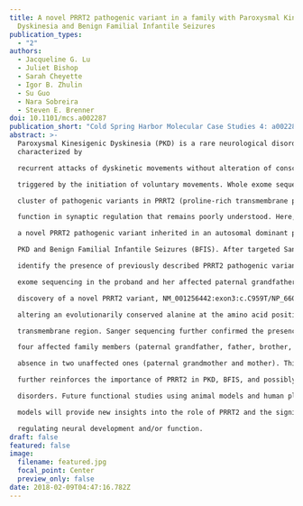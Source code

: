 ```yaml
---
title: A novel PRRT2 pathogenic variant in a family with Paroxysmal Kinesigenic
  Dyskinesia and Benign Familial Infantile Seizures
publication_types:
  - "2"
authors:
  - Jacqueline G. Lu
  - Juliet Bishop
  - Sarah Cheyette
  - Igor B. Zhulin
  - Su Guo
  - Nara Sobreira
  - Steven E. Brenner
doi: 10.1101/mcs.a002287
publication_short: "Cold Spring Harbor Molecular Case Studies 4: a002287"
abstract: >-
  Paroxysmal Kinesigenic Dyskinesia (PKD) is a rare neurological disorder
  characterized by

  recurrent attacks of dyskinetic movements without alteration of consciousness that are often

  triggered by the initiation of voluntary movements. Whole exome sequencing has revealed a

  cluster of pathogenic variants in PRRT2 (proline-rich transmembrane protein), a gene with a

  function in synaptic regulation that remains poorly understood. Here, we report the discovery of

  a novel PRRT2 pathogenic variant inherited in an autosomal dominant pattern in a family with

  PKD and Benign Familial Infantile Seizures (BFIS). After targeted Sanger sequencing did not

  identify the presence of previously described PRRT2 pathogenic variants, we carried out whole

  exome sequencing in the proband and her affected paternal grandfather. This led to the

  discovery of a novel PRRT2 variant, NM_001256442:exon3:c.C959T/NP_660282.2:p.A320V,

  altering an evolutionarily conserved alanine at the amino acid position 320 located in the M2

  transmembrane region. Sanger sequencing further confirmed the presence of this variant in

  four affected family members (paternal grandfather, father, brother, and proband) and its

  absence in two unaffected ones (paternal grandmother and mother). This newly found variant

  further reinforces the importance of PRRT2 in PKD, BFIS, and possibly other movement

  disorders. Future functional studies using animal models and human pluripotent stem cell

  models will provide new insights into the role of PRRT2 and the significance of this variant in

  regulating neural development and/or function. 
draft: false
featured: false
image:
  filename: featured.jpg
  focal_point: Center
  preview_only: false
date: 2018-02-09T04:47:16.782Z
---
```

